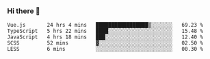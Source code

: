 ### Hi there 👋

<!--
**xin-code/Xin-code** is a ✨ _special_ ✨ repository because its `README.md` (this file) appears on your GitHub profile.

Here are some ideas to get you started:
<!--START_SECTION:waka-->
```text
Vue.js       24 hrs 4 mins   █████████████████▒░░░░░░░   69.23 % 
TypeScript   5 hrs 22 mins   ████░░░░░░░░░░░░░░░░░░░░░   15.48 % 
JavaScript   4 hrs 18 mins   ███░░░░░░░░░░░░░░░░░░░░░░   12.40 % 
SCSS         52 mins         ▓░░░░░░░░░░░░░░░░░░░░░░░░   02.50 % 
LESS         6 mins          ░░░░░░░░░░░░░░░░░░░░░░░░░   00.30 % 
```
<!--END_SECTION:waka-->
